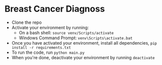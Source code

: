 # Breast Cancer Diagnoss

- Clone the repo
- Activate your environment by running: 
    - On a bash shell: `source venv/Scripts/activate`
    - Windows Command Prompt: `venv\Scripts\activate.bat`
-  Once you have activated your environment, install all dependencies, `pip install -r requirements.txt`
-  To run the code, run `python main.py`
-  When you're done, deactivate your environment by running `deactivate`
